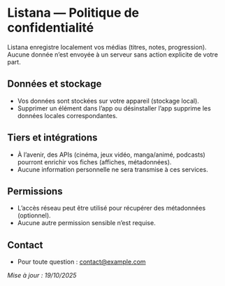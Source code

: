 # Listana — Politique de confidentialité

Listana enregistre localement vos médias (titres, notes, progression). Aucune donnée n’est envoyée à un serveur sans action explicite de votre part.

## Données et stockage
- Vos données sont stockées sur votre appareil (stockage local).
- Supprimer un élément dans l’app ou désinstaller l’app supprime les données locales correspondantes.

## Tiers et intégrations
- À l’avenir, des APIs (cinéma, jeux vidéo, manga/animé, podcasts) pourront enrichir vos fiches (affiches, métadonnées).
- Aucune information personnelle ne sera transmise à ces services.

## Permissions
- L’accès réseau peut être utilisé pour récupérer des métadonnées (optionnel).
- Aucune autre permission sensible n’est requise.

## Contact
- Pour toute question : contact@example.com

_Mise à jour : 19/10/2025_
